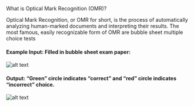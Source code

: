 What is Optical Mark Recognition (OMR)?

Optical Mark Recognition, or OMR for short, is the process of automatically analyzing human-marked documents and interpreting their results.
The most famous, easily recognizable form of OMR are bubble sheet multiple choice tests

#### Example Input: Filled in bubble sheet exam paper:
![alt text](https://github.com/yasersakkaf/OMR/blob/master/optical-mark-recognition/images/test_01.png)

 #### Output: “Green” circle indicates “correct” and “red” circle indicates “incorrect” choice.
 ![alt text](https://github.com/yasersakkaf/OMR/blob/master/optical-mark-recognition/images/exam.jpg)

